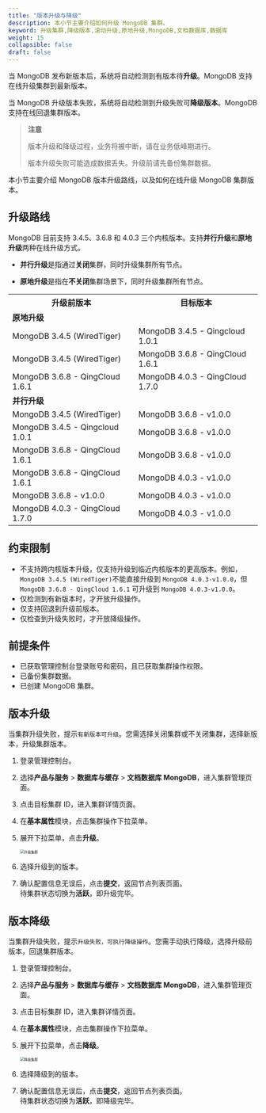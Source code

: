 ```yaml
---
title: "版本升级与降级"
description: 本小节主要介绍如何升级 MongoDB 集群。 
keyword: 升级集群,降级版本,滚动升级,原地升级,MongoDB,文档数据库,数据库
weight: 15
collapsible: false
draft: false
---
```



当 MongoDB 发布新版本后，系统将自动检测到有版本待**升级**。MongoDB 支持在线升级集群到最新版本。

当 MongoDB 升级版本失败，系统将自动检测到升级失败可**降级版本**。MongoDB 支持在线回退集群版本。

> **注意**
> 
> 版本升级和降级过程，业务将被中断，请在业务低峰期进行。
> 
> 版本升级失败可能造成数据丢失。升级前请先备份集群数据。

本小节主要介绍 MongoDB 版本升级路线，以及如何在线升级 MongoDB 集群版本。

## 升级路线

MongoDB 目前支持 3.4.5、3.6.8 和 4.0.3 三个内核版本。支持**并行升级**和**原地升级**两种在线升级方式。

- **并行升级**是指通过**关闭**集群，同时升级集群所有节点。

- **原地升级**是指在**不关闭**集群场景下，同时升级集群所有节点。

<table>
    <tr><th style="width: 320px">升级前版本</th><th style="width:320px">目标版本</th></tr>
    <tr><td colspan="7"><b>原地升级</b></td></tr>
    <tr><td>MongoDB 3.4.5 (WiredTiger)</td><td>MongoDB 3.4.5 - Qingcloud 1.0.1</td></tr>
    <tr><td>MongoDB 3.4.5 (WiredTiger)</td><td>MongoDB 3.6.8 - QingCloud 1.6.1</td></tr>
    <tr><td>MongoDB 3.6.8 - QingCloud 1.6.1</td><td>MongoDB 4.0.3 - QingCloud 1.7.0</td></tr>
    <tr><td colspan="7"><b>并行升级</b></td></tr>
    <tr><td>MongoDB 3.4.5 (WiredTiger)</td><td>MongoDB 3.6.8 - v1.0.0</td></tr>
    <tr><td>MongoDB 3.4.5 - Qingcloud 1.0.1</td><td>MongoDB 3.6.8 - v1.0.0</td></tr>
    <tr><td>MongoDB 3.6.8 - QingCloud 1.6.1</td><td>MongoDB 3.6.8 - v1.0.0</td></tr>
    <tr><td>MongoDB 3.6.8 - QingCloud 1.6.1</td><td>MongoDB 4.0.3 - v1.0.0</td></tr>
    <tr><td>MongoDB 3.6.8 - v1.0.0</td><td>MongoDB 4.0.3 - v1.0.0</td></tr>
    <tr><td>MongoDB 4.0.3 - QingCloud 1.7.0</td><td>MongoDB 4.0.3 - v1.0.0</td></tr>
</table>

## 约束限制

- 不支持跨内核版本升级，仅支持升级到临近内核版本的更高版本。例如，`MongoDB 3.4.5 (WiredTiger)`不能直接升级到 `MongoDB 4.0.3-v1.0.0`，但 `MongoDB 3.6.8 - QingCloud 1.6.1` 可升级到 `MongoDB 4.0.3-v1.0.0`。
- 仅检测到有新版本时，才开放升级操作。
- 仅支持回退到升级前版本。
- 仅检查到升级失败时，才开放降级操作。

## 前提条件

- 已获取管理控制台登录账号和密码，且已获取集群操作权限。
- 已备份集群数据。
- 已创建 MongoDB 集群。

## 版本升级

当集群升级失败，提示`有新版本可升级`。您需选择关闭集群或不关闭集群，选择新版本，升级集群版本。

1. 登录管理控制台。
2. 选择**产品与服务** > **数据库与缓存** > **文档数据库 MongoDB**，进入集群管理页面。
3. 点击目标集群 ID，进入集群详情页面。
4. 在**基本属性**模块，点击集群操作下拉菜单。
5. 展开下拉菜单，点击**升级**。
   
   <img src="../../../_images/upgrade.png" alt="升级集群" style="zoom:50%;" />

6. 选择升级到的版本。
7. 确认配置信息无误后，点击**提交**，返回节点列表页面。  
   待集群状态切换为**活跃**，即升级完毕。

## 版本降级

当集群升级失败，提示`升级失败，可执行降级操作`。您需手动执行降级，选择升级前版本，回退集群版本。

1. 登录管理控制台。
2. 选择**产品与服务** > **数据库与缓存** > **文档数据库 MongoDB**，进入集群管理页面。
3. 点击目标集群 ID，进入集群详情页面。
4. 在**基本属性**模块，点击集群操作下拉菜单。
5. 展开下拉菜单，点击**降级**。
   
   <img src="../../../_images/upgrade_rollback.png" alt="降级集群" style="zoom:50%;" />

6. 选择降级到的版本。
7. 确认配置信息无误后，点击**提交**，返回节点列表页面。  
   待集群状态切换为**活跃**，即降级完毕。
